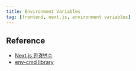 ```yaml
---
title: Environment Variables
tag: [frontend, next.js, environment variables]
---
```

## Reference
- [Next.js  환경변수](https://curryyou.tistory.com/503)
- [env-cmd library](https://www.npmjs.com/package/env-cmd)
